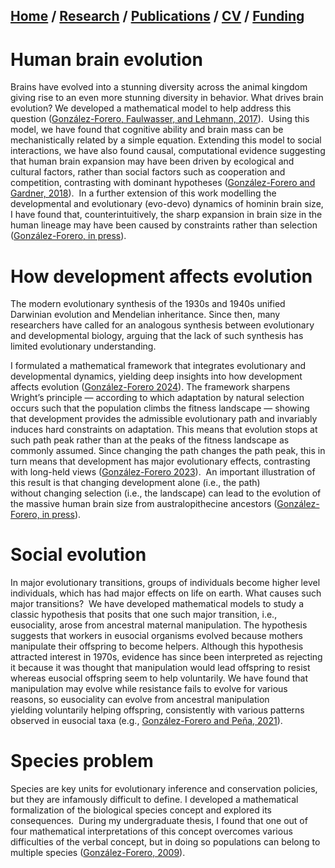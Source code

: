 ## [Home](https://mauriciogforero.github.io) / [Research](https://mauriciogforero.github.io/research) / [Publications](https://mauriciogforero.github.io/publications) / [CV](https://mauriciogforero.github.io/cv) / [Funding](https://mauriciogforero.github.io/funding)

# Human brain evolution

Brains have evolved into a stunning diversity across the animal kingdom giving rise to an even more stunning diversity in behavior. What drives brain evolution? We developed a mathematical model to help address this question ([González-Forero, Faulwasser, and Lehmann, 2017](https://journals.plos.org/ploscompbiol/article?id=10.1371/journal.pcbi.1005380)).
​
Using this model, we have found that cognitive ability and brain mass can be mechanistically related by a simple equation. Extending this model to social interactions, we have also found causal, computational evidence suggesting that human brain expansion may have been driven by ecological and cultural factors, rather than social factors such as cooperation and competition, contrasting with dominant hypotheses ([González-Forero and Gardner, 2018](https://rdcu.be/O1Vc)).
​
In a further extension of this work modelling the developmental and evolutionary (evo-devo) dynamics of hominin brain size, I have found that, counterintuitively, the sharp expansion in brain size in the human lineage may have been caused by constraints rather than selection ([González-Forero, in press](https://www.biorxiv.org/content/10.1101/2023.03.20.533421v2)).

# How development affects evolution

The modern evolutionary synthesis of the 1930s and 1940s unified Darwinian evolution and Mendelian inheritance. Since then, many researchers have called for an analogous synthesis between evolutionary and developmental biology, arguing that the lack of such synthesis has limited evolutionary understanding. 

I formulated a mathematical framework that integrates evolutionary and developmental dynamics, yielding deep insights into how development affects evolution ([González-Forero 2024](https://www.sciencedirect.com/science/article/pii/S0040580923000758)). The framework sharpens Wright’s principle — according to which adaptation by natural selection occurs such that the population climbs the fitness landscape — showing that development provides the admissible evolutionary path and invariably induces hard constraints on adaptation. This means that evolution stops at such path peak rather than at the peaks of the fitness landscape as commonly assumed. Since changing the path changes the path peak, this in turn means that development has major evolutionary effects, contrasting with long-held views ([González-Forero 2023](https://academic.oup.com/evolut/article/77/2/562/6955321)).
​
An important illustration of this result is that changing development alone (i.e., the path) without changing selection (i.e., the landscape) can lead to the evolution of the massive human brain size from australopithecine ancestors ([González-Forero, in press](https://www.biorxiv.org/content/10.1101/2023.03.20.533421v2)).

# Social evolution

In major evolutionary transitions, groups of individuals become higher level individuals, which has had major effects on life on earth. What causes such major transitions?
​
We have developed mathematical models to study a classic hypothesis that posits that one such major transition, i.e., eusociality, arose from ancestral maternal manipulation. The hypothesis suggests that workers in eusocial organisms evolved because mothers manipulate their offspring to become helpers. Although this hypothesis attracted interest in 1970s, evidence has since been interpreted as rejecting it because it was thought that manipulation would lead offspring to resist whereas eusocial offspring seem to help voluntarily. We have found that manipulation may evolve while resistance fails to evolve for various reasons, so eusociality can evolve from ancestral manipulation yielding voluntarily helping offspring, consistently with various patterns observed in eusocial taxa (e.g., [González-Forero and Peña, 2021](https://royalsocietypublishing.org/doi/10.1098/rspb.2021.0386)).

# Species problem

Species are key units for evolutionary inference and conservation policies, but they are infamously difficult to define. I developed a mathematical formalization of the biological species concept and explored its consequences.
​
During my undergraduate thesis, I found that one out of four mathematical interpretations of this concept overcomes various difficulties of the verbal concept, but in doing so populations can belong to multiple species ([González-Forero, 2009](FullJTB09.pdf)).
